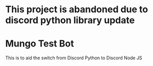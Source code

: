 # This project is abandoned due to discord python library update
# Mungo Test Bot 
This is to aid the switch from Discord Python to Discord Node JS
